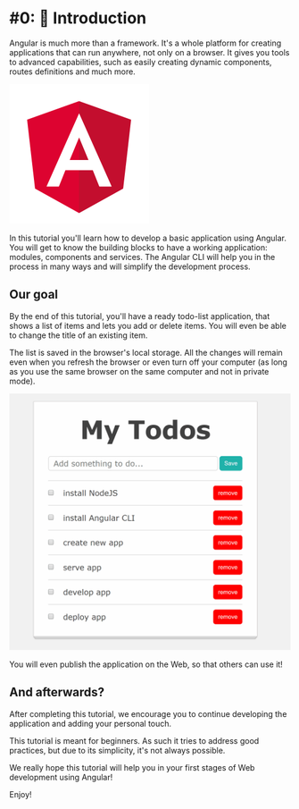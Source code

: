 # \#0: 💃 Introduction

Angular is much more than a framework. It's a whole platform for creating applications that can run anywhere, not only on a browser. It gives you tools to advanced capabilities, such as easily creating dynamic components, routes definitions and much more.

![](.gitbook/assets/angular.png)

In this tutorial you'll learn how to develop a basic application using Angular. You will get to know the building blocks to have a working application: modules, components and services. The Angular CLI will help you in the process in many ways and will simplify the development process.

## Our goal

By the end of this tutorial, you'll have a ready todo-list application, that shows a list of items and lets you add or delete items. You will even be able to change the title of an existing item.

The list is saved in the browser's local storage. All the changes will remain even when you refresh the browser or even turn off your computer \(as long as you use the same browser on the same computer and not in private mode\).

![](.gitbook/assets/todo-app-final%20%281%29.gif)

You will even publish the application on the Web, so that others can use it!

## And afterwards?

After completing this tutorial, we encourage you to continue developing the application and adding your personal touch.

This tutorial is meant for beginners. As such it tries to address good practices, but due to its simplicity, it's not always possible.

We really hope this tutorial will help you in your first stages of Web development using Angular!

Enjoy!

